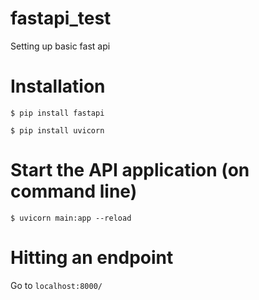 # fastapi_test
Setting up basic fast api

# Installation
`$ pip install fastapi`

`$ pip install uvicorn`

# Start the API application (on command line)
`$ uvicorn main:app --reload`

# Hitting an endpoint
Go to `localhost:8000/`
